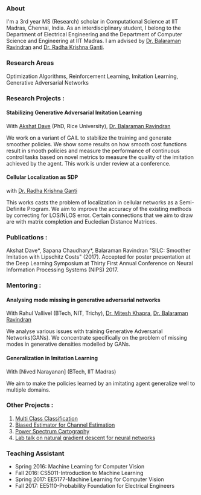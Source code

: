 ### About

I'm a 3rd year MS (Research) scholar in Computational Science at IIT Madras, Chennai, India. As an interdisciplinary student, I belong to the Department of Electrical Engineering and the Department of Computer Science and Engineering at IIT Madras. I am advised by [Dr. Balaraman Ravindran](http://www.cse.iitm.ac.in/~ravi/) and [Dr. Radha Krishna Ganti](http://www.ee.iitm.ac.in/~rganti/). 

### Research Areas

Optimization Algorithms, Reinforcement Learning, Imitation Learning, Generative Adversarial Networks  

### Research Projects :
#### Stabilizing Generative Adversarial Imitation Learning
With [Akshat Dave](https://adaveiitm.github.io/) (PhD, Rice University), [Dr. Balaraman Ravindran](http://www.cse.iitm.ac.in/~ravi/)

We work on a variant of GAIL to stabilize the training and generate smoother policies. We show some results on how smooth cost functions result in smooth policies and measure the performance of continuous control tasks based on novel metrics to measure the quality of the imitation achieved by the agent. This work is under review at a conference.

#### Cellular Localization as SDP
with [Dr. Radha Krishna Ganti](http://www.ee.iitm.ac.in/~rganti/)

This works casts the problem of localization in cellular networks as a Semi-Definite Program. We aim to improve the accuracy of the existing methods by correcting for LOS/NLOS error. Certain connections that we aim to draw are with matrix completion and Eucledian Distance Matrices. 

### Publications :
Akshat Dave*, Sapana Chaudhary*, Balaraman Ravindran "SILC: Smoother Imitation with Lipschitz Costs" (2017). Accepted for poster presentation at the Deep Learning Symposium at Thirty First Annual Conference on Neural Information Processing Systems (NIPS) 2017.   

### Mentoring :
#### Analysing mode missing in generative adversarial networks
With Rahul Vallivel (BTech, NIT, Trichy), [Dr. Mitesh Khapra](https://www.cse.iitm.ac.in/~miteshk/), [Dr. Balaraman Ravindran](http://www.cse.iitm.ac.in/~ravi/)

We analyse various issues with training Generative Adversarial Networks(GANs). We concentrate specifically on the problem of missing modes in generative densities modelled by GANs.

#### Generalization in Imitation Learning
With [Nived Narayanan] (BTech, IIT Madras)

We aim to make the policies learned by an imitating agent generalize well to multiple domains. 

### Other Projects :
1. [Multi Class Classification](https://sapanachaudhary.github.io/Multi-Class-Classification/)
2. [Biased Estimator for Channel Estimation](https://sapanachaudhary.github.io/Biased-Estimation-for-Channel-Estimation/)
3. [Power Spectrum Cartography](https://sapanachaudhary.github.io/Power-Spectrum-Cartography/)
4. [Lab talk on natural gradient descent for neural networks](https://sapanachaudhary.github.io/On-Natural-Gradients/)


### Teaching Assistant 
* Spring 2016: Machine Learning for Computer Vision
* Fall 2016: CS5011-Introduction to Machine Learning
* Spring 2017: EE5177-Machine Learning for Computer Vision
* Fall 2017: EE5110-Probability Foundation for Electrical Engineers
